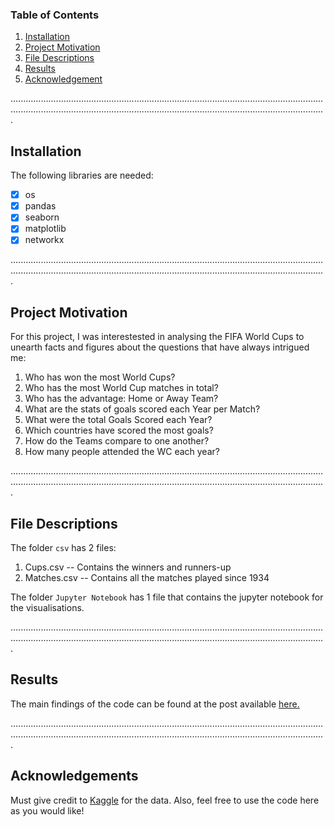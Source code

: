 ### Table of Contents
1. [Installation](#installation)
2. [Project Motivation](#motivation)
3. [File Descriptions](#descriptions)
4. [Results](#results)
5. [Acknowledgement](#acknowledgement)

.........................................................................................................................................................................................................................................................
<a name="installation"/>
## Installation
The following libraries are needed:
- [x] os
- [x] pandas
- [x] seaborn
- [x] matplotlib
- [x] networkx

.........................................................................................................................................................................................................................................................
<a name="motivation"/>
## Project Motivation
For this project, I was interestested in analysing the FIFA World Cups to unearth facts and figures about the questions that have always intrigued me:
  1. Who has won the most World Cups?
  2. Who has the most World Cup matches in total?
  3. Who has the advantage: Home or Away Team? 
  4. What are the stats of goals scored each Year per Match?
  5. What were the total Goals Scored each Year?
  6. Which countries have scored the most goals?
  7. How do the Teams compare to one another?
  8. How many people attended the WC each year?
  
.........................................................................................................................................................................................................................................................
<a name="descriptions"/>
## File Descriptions
The folder `csv` has 2 files:
  1. Cups.csv -- Contains the winners and runners-up
  2. Matches.csv -- Contains all the matches played since 1934<br/>

The folder `Jupyter Notebook` has 1 file that contains the jupyter notebook for the visualisations.
  
.........................................................................................................................................................................................................................................................
<a name="results"/>
## Results
The main findings of the code can be found at the post available [here.](https://medium.com/@__kaustubh__/10-things-you-should-know-about-the-fifa-world-cup-8f7aabc8e46d)

.........................................................................................................................................................................................................................................................
<a name="acknowledgement"/>
## Acknowledgements
Must give credit to [Kaggle](https://www.kaggle.com/abecklas/fifa-world-cup) for the data. Also, feel free to use the code here as you would like!
